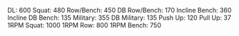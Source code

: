 DL: 600
 Squat: 480
 Row/Bench: 450
 DB Row/Bench: 170
 Incline Bench: 360
 Incline DB Bench: 135
 Military: 355
 DB Military: 135
 Push Up: 120
 Pull Up: 37
 1RPM Squat: 1000
 1RPM Row: 800
 1RPM Bench: 750
